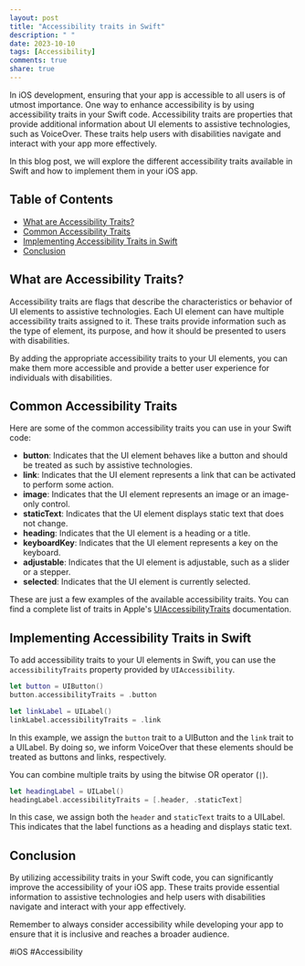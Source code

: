 ```yaml
---
layout: post
title: "Accessibility traits in Swift"
description: " "
date: 2023-10-10
tags: [Accessibility]
comments: true
share: true
---
```


In iOS development, ensuring that your app is accessible to all users is of utmost importance. One way to enhance accessibility is by using accessibility traits in your Swift code. Accessibility traits are properties that provide additional information about UI elements to assistive technologies, such as VoiceOver. These traits help users with disabilities navigate and interact with your app more effectively.

In this blog post, we will explore the different accessibility traits available in Swift and how to implement them in your iOS app.

## Table of Contents
- [What are Accessibility Traits?](#what-are-accessibility-traits)
- [Common Accessibility Traits](#common-accessibility-traits)
- [Implementing Accessibility Traits in Swift](#implementing-accessibility-traits-in-swift)
- [Conclusion](#conclusion)

## What are Accessibility Traits?

Accessibility traits are flags that describe the characteristics or behavior of UI elements to assistive technologies. Each UI element can have multiple accessibility traits assigned to it. These traits provide information such as the type of element, its purpose, and how it should be presented to users with disabilities.

By adding the appropriate accessibility traits to your UI elements, you can make them more accessible and provide a better user experience for individuals with disabilities.

## Common Accessibility Traits

Here are some of the common accessibility traits you can use in your Swift code:

- **button**: Indicates that the UI element behaves like a button and should be treated as such by assistive technologies.
- **link**: Indicates that the UI element represents a link that can be activated to perform some action.
- **image**: Indicates that the UI element represents an image or an image-only control.
- **staticText**: Indicates that the UI element displays static text that does not change.
- **heading**: Indicates that the UI element is a heading or a title.
- **keyboardKey**: Indicates that the UI element represents a key on the keyboard.
- **adjustable**: Indicates that the UI element is adjustable, such as a slider or a stepper.
- **selected**: Indicates that the UI element is currently selected.

These are just a few examples of the available accessibility traits. You can find a complete list of traits in Apple's [UIAccessibilityTraits](https://developer.apple.com/documentation/uikit/uiaccessibilitytraits) documentation.

## Implementing Accessibility Traits in Swift

To add accessibility traits to your UI elements in Swift, you can use the `accessibilityTraits` property provided by `UIAccessibility`.

```swift
let button = UIButton()
button.accessibilityTraits = .button

let linkLabel = UILabel()
linkLabel.accessibilityTraits = .link
```

In this example, we assign the `button` trait to a UIButton and the `link` trait to a UILabel. By doing so, we inform VoiceOver that these elements should be treated as buttons and links, respectively.

You can combine multiple traits by using the bitwise OR operator (`|`).

```swift
let headingLabel = UILabel()
headingLabel.accessibilityTraits = [.header, .staticText]
```

In this case, we assign both the `header` and `staticText` traits to a UILabel. This indicates that the label functions as a heading and displays static text.

## Conclusion

By utilizing accessibility traits in your Swift code, you can significantly improve the accessibility of your iOS app. These traits provide essential information to assistive technologies and help users with disabilities navigate and interact with your app effectively.

Remember to always consider accessibility while developing your app to ensure that it is inclusive and reaches a broader audience.

#iOS #Accessibility
